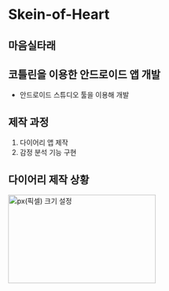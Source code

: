 # Skein-of-Heart
## 마음실타래
## 코틀린을 이용한 안드로이드 앱 개발

* 안드로이드 스튜디오 툴을 이용해 개발

## 제작 과정
1. 다이어리 앱 제작
2. 감정 분석 기능 구현

## 다이어리 제작 상황
<img src="C:\Users\User\Desktop\image\메인화면.png" width="300px" height="180px" title="px(픽셀) 크기 설정"></img><br/>

